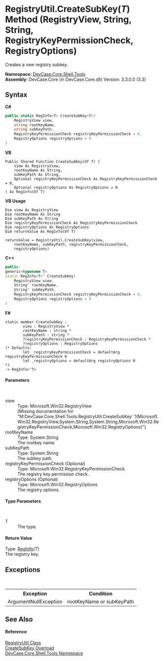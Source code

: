 # RegistryUtil.CreateSubKey(*T*) Method (RegistryView, String, String, RegistryKeyPermissionCheck, RegistryOptions)
 

Creates a new registry subkey.

**Namespace:**&nbsp;<a href="N_DevCase_Core_Shell_Tools">DevCase.Core.Shell.Tools</a><br />**Assembly:**&nbsp;DevCase.Core (in DevCase.Core.dll) Version: 3.3.0.0 (3.3)

## Syntax

**C#**<br />
``` C#
public static RegInfo<T> CreateSubKey<T>(
	RegistryView view,
	string rootKeyName,
	string subKeyPath,
	RegistryKeyPermissionCheck registryKeyPermissionCheck = 0,
	RegistryOptions registryOptions = 0
)

```

**VB**<br />
``` VB
Public Shared Function CreateSubKey(Of T) ( 
	view As RegistryView,
	rootKeyName As String,
	subKeyPath As String,
	Optional registryKeyPermissionCheck As RegistryKeyPermissionCheck = 0,
	Optional registryOptions As RegistryOptions = 0
) As RegInfo(Of T)
```

**VB Usage**<br />
``` VB Usage
Dim view As RegistryView
Dim rootKeyName As String
Dim subKeyPath As String
Dim registryKeyPermissionCheck As RegistryKeyPermissionCheck
Dim registryOptions As RegistryOptions
Dim returnValue As RegInfo(Of T)

returnValue = RegistryUtil.CreateSubKey(view, 
	rootKeyName, subKeyPath, registryKeyPermissionCheck, 
	registryOptions)
```

**C++**<br />
``` C++
public:
generic<typename T>
static RegInfo<T>^ CreateSubKey(
	RegistryView view, 
	String^ rootKeyName, 
	String^ subKeyPath, 
	RegistryKeyPermissionCheck registryKeyPermissionCheck = 0, 
	RegistryOptions registryOptions = 0
)
```

**F#**<br />
``` F#
static member CreateSubKey : 
        view : RegistryView * 
        rootKeyName : string * 
        subKeyPath : string * 
        ?registryKeyPermissionCheck : RegistryKeyPermissionCheck * 
        ?registryOptions : RegistryOptions 
(* Defaults:
        let _registryKeyPermissionCheck = defaultArg registryKeyPermissionCheck 0
        let _registryOptions = defaultArg registryOptions 0
*)
-> RegInfo<'T> 

```


#### Parameters
&nbsp;<dl><dt>view</dt><dd>Type: Microsoft.Win32.RegistryView<br />\[Missing <param name="view"/> documentation for "M:DevCase.Core.Shell.Tools.RegistryUtil.CreateSubKey``1(Microsoft.Win32.RegistryView,System.String,System.String,Microsoft.Win32.RegistryKeyPermissionCheck,Microsoft.Win32.RegistryOptions)"\]</dd><dt>rootKeyName</dt><dd>Type: System.String<br />The rootkey name.</dd><dt>subKeyPath</dt><dd>Type: System.String<br />The subkey path.</dd><dt>registryKeyPermissionCheck (Optional)</dt><dd>Type: Microsoft.Win32.RegistryKeyPermissionCheck<br />The registry key permission check.</dd><dt>registryOptions (Optional)</dt><dd>Type: Microsoft.Win32.RegistryOptions<br />The registry options.</dd></dl>

#### Type Parameters
&nbsp;<dl><dt>T</dt><dd>The type.</dd></dl>

#### Return Value
Type: <a href="T_DevCase_Core_Shell_RegInfo_1">RegInfo</a>(*T*)<br />The registry key.

## Exceptions
&nbsp;<table><tr><th>Exception</th><th>Condition</th></tr><tr><td>ArgumentNullException</td><td>rootKeyName or subKeyPath</td></tr></table>

## See Also


#### Reference
<a href="T_DevCase_Core_Shell_Tools_RegistryUtil">RegistryUtil Class</a><br /><a href="Overload_DevCase_Core_Shell_Tools_RegistryUtil_CreateSubKey">CreateSubKey Overload</a><br /><a href="N_DevCase_Core_Shell_Tools">DevCase.Core.Shell.Tools Namespace</a><br />